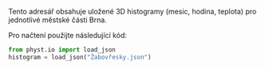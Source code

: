 Tento adresář obsahuje uložené 3D histogramy (mesic, hodina, teplota) pro jednotlivé městské části Brna.

Pro načtení použijte následující kód:

```python
from physt.io import load_json
histogram = load_json("Žabovřesky.json")
```
